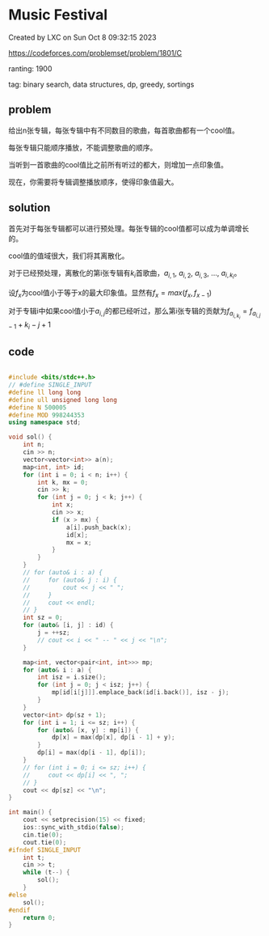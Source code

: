 # Music Festival

Created by LXC on Sun Oct  8 09:32:15 2023

https://codeforces.com/problemset/problem/1801/C

ranting: 1900

tag: binary search, data structures, dp, greedy, sortings

## problem

给出n张专辑，每张专辑中有不同数目的歌曲，每首歌曲都有一个cool值。

每张专辑只能顺序播放，不能调整歌曲的顺序。

当听到一首歌曲的cool值比之前所有听过的都大，则增加一点印象值。

现在，你需要将专辑调整播放顺序，使得印象值最大。

## solution

首先对于每张专辑都可以进行预处理。每张专辑的cool值都可以成为单调增长的。

cool值的值域很大，我们将其离散化。

对于已经预处理，离散化的第i张专辑有$k_i$首歌曲，$a_{i, 1},\ a_{i, 2},\ a_{i, 3},\ \ldots,\ a_{i, k_i}$。

设$f_x$为cool值小于等于x的最大印象值。显然有$f_{x} = max(f_{x}, f_{x-1})$

对于专辑i中如果cool值小于$a_{i,j}$的都已经听过，那么第i张专辑的贡献为$f_{a_{i,k_i}} = f_{a_{i,j}-1} + k_i-j+1$



## code

``` cpp

#include <bits/stdc++.h>
// #define SINGLE_INPUT
#define ll long long
#define ull unsigned long long
#define N 500005
#define MOD 998244353
using namespace std;

void sol() {
    int n;
    cin >> n;
    vector<vector<int>> a(n);
    map<int, int> id;
    for (int i = 0; i < n; i++) {
        int k, mx = 0;
        cin >> k;
        for (int j = 0; j < k; j++) {
            int x;
            cin >> x;
            if (x > mx) {
                a[i].push_back(x);
                id[x];
                mx = x;
            }
        }
    }
    // for (auto& i : a) {
    //     for (auto& j : i) {
    //         cout << j << " ";
    //     }
    //     cout << endl;
    // }
    int sz = 0;
    for (auto& [i, j] : id) {
        j = ++sz;
        // cout << i << " -- " << j << "\n";
    }

    map<int, vector<pair<int, int>>> mp;
    for (auto& i : a) {
        int isz = i.size();
        for (int j = 0; j < isz; j++) {
            mp[id[i[j]]].emplace_back(id[i.back()], isz - j);
        }
    }
    vector<int> dp(sz + 1);
    for (int i = 1; i <= sz; i++) {
        for (auto& [x, y] : mp[i]) {
            dp[x] = max(dp[x], dp[i - 1] + y);
        }
        dp[i] = max(dp[i - 1], dp[i]);
    }
    // for (int i = 0; i <= sz; i++) {
    //     cout << dp[i] << ", ";
    // }
    cout << dp[sz] << "\n";
}

int main() {
    cout << setprecision(15) << fixed;
    ios::sync_with_stdio(false);
    cin.tie(0);
    cout.tie(0);
#ifndef SINGLE_INPUT
    int t;
    cin >> t;
    while (t--) {
        sol();
    }
#else
    sol();
#endif
    return 0;
}

```
